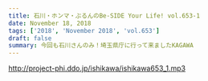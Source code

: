 ```yaml
---
title: 石川・ホンマ・ぶるんのBe-SIDE Your Life! vol.653-1
date: November 18, 2018
tags: ['2018', 'November 2018', 'vol.653']
draft: false
summary: 今回も石川さんのみ！埼玉県庁に行って来ましたKAGAWA
---
```


http://project-phi.ddo.jp/ishikawa/ishikawa653_1.mp3